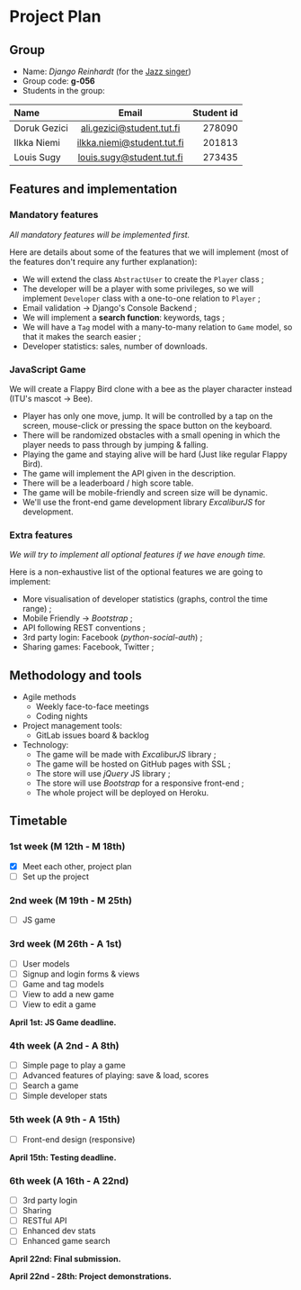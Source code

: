 Project Plan
===

## Group

- Name: *Django Reinhardt* (for the [Jazz singer](https://en.wikipedia.org/wiki/Django_Reinhardt))
- Group code: **g-056**
- Students in the group:

| Name         | Email                      | Student id |
|:------------ |:--------------------------:| ----------:|
| Doruk Gezici | ali.gezici@student.tut.fi  | 278090     |
| Ilkka Niemi  | ilkka.niemi@student.tut.fi | 201813     |
| Louis Sugy   | louis.sugy@student.tut.fi  | 273435     |


## Features and implementation

### Mandatory features

*All mandatory features will be implemented first.*

Here are details about some of the features that we will implement (most of the features don't require any further explanation):

- We will extend the class `AbstractUser` to create the `Player` class ;
- The developer will be a player with some privileges, so we will implement `Developer` class with a one-to-one relation to `Player` ;
- Email validation -> Django's Console Backend ;
- We will implement a **search function**: keywords, tags ;
- We will have a `Tag` model with a many-to-many relation to `Game` model, so that it makes the search easier ;
- Developer statistics: sales, number of downloads.

### JavaScript Game

We will create a Flappy Bird clone with a bee as the player character instead (ITU's mascot -> Bee).
- Player has only one move, jump. It will be controlled by a tap on the screen, mouse-click or pressing the space button on the keyboard.
- There will be randomized obstacles with a small opening in which the player needs to pass through by jumping & falling.
- Playing the game and staying alive will be hard (Just like regular Flappy Bird).
- The game will implement the API given in the description.
- There will be a leaderboard / high score table.
- The game will be mobile-friendly and screen size will be dynamic.
- We'll use the front-end game development library *ExcaliburJS* for development.


### Extra features

*We will try to implement all optional features if we have enough time.*

Here is a non-exhaustive list of the optional features we are going to implement:

- More visualisation of developer statistics (graphs, control the time range) ;
- Mobile Friendly -> *Bootstrap* ;
- API following REST conventions ;
- 3rd party login: Facebook (*python-social-auth*) ;
- Sharing games: Facebook, Twitter ;


## Methodology and tools

- Agile methods
    - Weekly face-to-face meetings
    - Coding nights
- Project management tools:
    - GitLab issues board & backlog
- Technology:
    - The game will be made with *ExcaliburJS* library ;
    - The game will be hosted on GitHub pages with SSL ;
    - The store will use *jQuery* JS library ;
    - The store will use *Bootstrap* for a responsive front-end ;
    - The whole project will be deployed on Heroku.


## Timetable

### 1st week (M 12th - M 18th)

- [x] Meet each other, project plan
- [ ] Set up the project

### 2nd week (M 19th - M 25th)

- [ ] JS game

### 3rd week (M 26th - A 1st)

- [ ] User models
- [ ] Signup and login forms & views
- [ ] Game and tag models
- [ ] View to add a new game
- [ ] View to edit a game

**April 1st: JS Game deadline.**

### 4th week (A 2nd - A 8th)

- [ ] Simple page to play a game
- [ ] Advanced features of playing: save & load, scores
- [ ] Search a game
- [ ] Simple developer stats

### 5th week (A 9th - A 15th)

- [ ] Front-end design (responsive)

**April 15th: Testing deadline.**

### 6th week (A 16th - A 22nd)

- [ ] 3rd party login
- [ ] Sharing
- [ ] RESTful API
- [ ] Enhanced dev stats
- [ ] Enhanced game search

**April 22nd: Final submission.**

**April 22nd - 28th: Project demonstrations.**